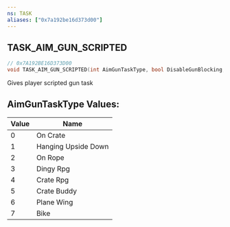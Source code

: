```yaml
---
ns: TASK
aliases: ["0x7a192be16d373d00"]
---
```

## TASK_AIM_GUN_SCRIPTED

```c
// 0x7A192BE16D373D00
void TASK_AIM_GUN_SCRIPTED(int AimGunTaskType, bool DisableGunBlocking, bool InstantBlendToAim);
```

Gives player scripted gun task

## AimGunTaskType Values:
| Value | Name |
| --- | --- |
| 0 | On Crate |
| 1 | Hanging Upside Down |
| 2 | On Rope |
| 3 | Dingy Rpg |
| 4 | Crate Rpg |
| 5 | Crate Buddy |
| 6 | Plane Wing |
| 7 | Bike |

